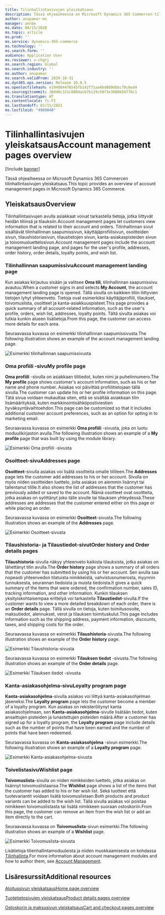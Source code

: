 ```yaml
---
title: Tilinhallintasivujen yleiskatsaus
description: Tässä ohjeaiheessa on Microsoft Dynamics 365 Commercen tilinhallintasivujen yleiskatsaus.
author: anupamar-ms
manager: annbe
ms.date: 09/15/2020
ms.topic: article
ms.prod: ''
ms.service: dynamics-365-commerce
ms.technology: ''
ms.search.form: ''
audience: Application User
ms.reviewer: v-chgri
ms.search.region: Global
ms.search.industry: ''
ms.author: anupamar
ms.search.validFrom: 2019-10-31
ms.dyn365.ops.version: Release 10.0.5
ms.openlocfilehash: e194004476545fb142f71aa4bd889dbbc70c6ed4
ms.sourcegitcommit: 38d40c331c8894acb7b119c5073e3088b54776c1
ms.translationtype: HT
ms.contentlocale: fi-FI
ms.lasthandoff: 01/15/2021
ms.locfileid: "4969848"
---
```

# <a name="account-management-pages-overview"></a><span data-ttu-id="db6ae-103">Tilinhallintasivujen yleiskatsaus</span><span class="sxs-lookup"><span data-stu-id="db6ae-103">Account management pages overview</span></span>

[!include [banner](includes/banner.md)]

<span data-ttu-id="db6ae-104">Tässä ohjeaiheessa on Microsoft Dynamics 365 Commercen tilinhallintasivujen yleiskatsaus.</span><span class="sxs-lookup"><span data-stu-id="db6ae-104">This topic provides an overview of account management pages in Microsoft Dynamics 365 Commerce.</span></span>

## <a name="overview"></a><span data-ttu-id="db6ae-105">Yleiskatsaus</span><span class="sxs-lookup"><span data-stu-id="db6ae-105">Overview</span></span>

<span data-ttu-id="db6ae-106">Tilinhallintasivujen avulla asiakkaat voivat tarkastella tietoja, jotka liittyvät heidän tiliinsä ja tilauksiin.</span><span class="sxs-lookup"><span data-stu-id="db6ae-106">Account management pages let customers view information that is related to their account and orders.</span></span> <span data-ttu-id="db6ae-107">Tilinhallinnan sivut sisältävät tilinhallinnan saapumissivun, käyttäjäprofiilisivun, osoitteiden sivun, tilaushistoriasivun, tilaustietojen sivun, kanta-asiakaspisteiden sivun ja toivomusluettelosivun.</span><span class="sxs-lookup"><span data-stu-id="db6ae-107">Account management pages include the account management landing page, and pages for the user's profile, addresses, order history, order details, loyalty points, and wish list.</span></span>

### <a name="account-management-landing-page"></a><span data-ttu-id="db6ae-108">Tilinhallinnan saapumissivu</span><span class="sxs-lookup"><span data-stu-id="db6ae-108">Account management landing page</span></span>

<span data-ttu-id="db6ae-109">Kun asiakas kirjautuu sisään ja valitsee **Oma tili**, tilinhallinnan saapumissivu avautuu.</span><span class="sxs-lookup"><span data-stu-id="db6ae-109">When a customer signs in and selects **My Account**, the account management landing page is opened.</span></span> <span data-ttu-id="db6ae-110">Tällä sivulla on kaikkien tiliin liittyvien tietojen lyhyt yhteenveto. Tietoja ovat esimerkiksi käyttäjäprofiili, tilaukset, toivomuslista, osoitteet ja kanta-asiakkuuspisteet.</span><span class="sxs-lookup"><span data-stu-id="db6ae-110">This page provides a quick summary of all account-related information, such as the user's profile, orders, wish list, addresses, loyalty points.</span></span> <span data-ttu-id="db6ae-111">Tältä sivulta asiakas voi tutkia kunkin alueen lisätietoja.</span><span class="sxs-lookup"><span data-stu-id="db6ae-111">From this page, the customer can access more details for each area.</span></span>

<span data-ttu-id="db6ae-112">Seuraavassa kuvassa on esimerkki tilinhallinnan saapumissivusta.</span><span class="sxs-lookup"><span data-stu-id="db6ae-112">The following illustration shows an example of the account management landing page.</span></span>

![Esimerkki tilinhallinnan saapumissivusta](./media/Account-Management.PNG)

### <a name="my-profile-page"></a><span data-ttu-id="db6ae-114">Oma profiili -sivu</span><span class="sxs-lookup"><span data-stu-id="db6ae-114">My profile page</span></span>

<span data-ttu-id="db6ae-115">**Oma profiili** -sivulla on asiakkaan tilitiedot, kuten nimi ja puhelinnumero.</span><span class="sxs-lookup"><span data-stu-id="db6ae-115">The **My profile** page shows customer's account information, such as his or her name and phone number.</span></span> <span data-ttu-id="db6ae-116">Asiakas voi päivittää profiilitietojaan tällä sivulla.</span><span class="sxs-lookup"><span data-stu-id="db6ae-116">The customer can update his or her profile information on this page.</span></span> <span data-ttu-id="db6ae-117">Tätä sivua voidaan mukauttaa siten, että se sisältää asiakkaan tilin lisämäärityksiä, kuten markkinointisähköpostiviestien hyväksyntävaihtoehdon.</span><span class="sxs-lookup"><span data-stu-id="db6ae-117">This page can be customized so that it includes additional customer account preferences, such as an option for opting in to marketing email.</span></span>

<span data-ttu-id="db6ae-118">Seuraavassa kuvassa on esimerkki **Oma profiili** -sivusta, joka on luotu moduulikirjaston avulla.</span><span class="sxs-lookup"><span data-stu-id="db6ae-118">The following illustration shows an example of a **My profile** page that was built by using the module library.</span></span>

![Esimerkki Oma profiili -sivusta](./media/Account-Management-MyProfile.PNG)

### <a name="addresses-page"></a><span data-ttu-id="db6ae-120">Osoitteet-sivu</span><span class="sxs-lookup"><span data-stu-id="db6ae-120">Addresses page</span></span>

<span data-ttu-id="db6ae-121">**Osoitteet**-sivulla asiakas voi lisätä osoitteita omalle tililleen.</span><span class="sxs-lookup"><span data-stu-id="db6ae-121">The **Addresses** page lets the customer add addresses to his or her account.</span></span> <span data-ttu-id="db6ae-122">Sivulla on myös niiden osoitteiden luettelo, joita asiakas on aiemmin lisännyt tai tallentanut tilille.</span><span class="sxs-lookup"><span data-stu-id="db6ae-122">It also shows the list of addresses that the customer has previously added or saved to the account.</span></span> <span data-ttu-id="db6ae-123">Nämä osoitteet ovat osoitteita, jotka asiakas on syöttänyt joko tälle sivulle tai tilauksen yhteydessä.</span><span class="sxs-lookup"><span data-stu-id="db6ae-123">These addresses are addresses that the customer entered either on this page or while placing an order.</span></span>

<span data-ttu-id="db6ae-124">Seuraavassa kuvassa on esimerkki **Osoitteet**-sivusta.</span><span class="sxs-lookup"><span data-stu-id="db6ae-124">The following illustration shows an example of the **Addresses** page.</span></span>

![Esimerkki Osoitteet-sivusta](./media/Account-Management-Address.png)

### <a name="order-history-and-order-details-pages"></a><span data-ttu-id="db6ae-126">Tilaushistoria- ja Tilaustiedot-sivut</span><span class="sxs-lookup"><span data-stu-id="db6ae-126">Order history and Order details pages</span></span>

<span data-ttu-id="db6ae-127">**Tilaushistoria**-sivulla näkyy yhteenveto kaikista tilauksista, jotka asiakas on lähettänyt tilin avulla.</span><span class="sxs-lookup"><span data-stu-id="db6ae-127">The **Order history** page shows a summary of all orders that the customer has submitted by using his or her account.</span></span> <span data-ttu-id="db6ae-128">Sen avulla saa nopeasti yhteenvedon tilatuista nimikkeistä, vahvistusnumerosta, myynnin tunnuksesta, seurannan tiedoista ja muista tiedoista.</span><span class="sxs-lookup"><span data-stu-id="db6ae-128">It gives a quick summary of the items that were ordered, the confirmation number, sales ID, tracking information, and other information.</span></span> <span data-ttu-id="db6ae-129">Kunkin tilauksen yksityiskohtaisempaa erittelyä voi tarkastella **Tilaustiedot**-sivulla.</span><span class="sxs-lookup"><span data-stu-id="db6ae-129">If the customer wants to view a more detailed breakdown of each order, there is an **Order details** page.</span></span> <span data-ttu-id="db6ae-130">Tällä sivulla on tietoja, kuten toimitusosoite, maksutiedot, alennukset, verot ja tilauksen toimituskulut.</span><span class="sxs-lookup"><span data-stu-id="db6ae-130">This page includes information such as the shipping address, payment information, discounts, taxes, and shipping costs for the order.</span></span>

<span data-ttu-id="db6ae-131">Seuraavassa kuvassa on esimerkki **Tilaushistoria**-sivusta.</span><span class="sxs-lookup"><span data-stu-id="db6ae-131">The following illustration shows an example of the **Order history** page.</span></span>

![Esimerkki Tilaushistoria-sivusta](./media/Account-Management-OrderHistory.PNG)

<span data-ttu-id="db6ae-133">Seuraavassa kuvassa on esimerkki **Tilauksen tiedot** -sivusta.</span><span class="sxs-lookup"><span data-stu-id="db6ae-133">The following illustration shows an example of the **Order details** page.</span></span>

![Esimerkki Tilauksen tiedot -sivusta](./media/Account-Management-OrderDetails.PNG)

### <a name="loyalty-program-page"></a><span data-ttu-id="db6ae-135">Kanta-asiakasohjelma-sivu</span><span class="sxs-lookup"><span data-stu-id="db6ae-135">Loyalty program page</span></span>

<span data-ttu-id="db6ae-136">**Kanta-asiakasohjelma**-sivulla asiakas voi liittyä kanta-asiakasohjelman jäseneksi.</span><span class="sxs-lookup"><span data-stu-id="db6ae-136">The **Loyalty program** page lets the customer become a member of a loyalty program.</span></span> <span data-ttu-id="db6ae-137">Kun asiakas on rekisteröitynyt kanta asiakasohjelmaan, sen **Kanta-asiakasohjelma**-sivulle lisätään tiedot, kuten ansaittujen pisteiden ja lunastettujen pisteiden määrä.</span><span class="sxs-lookup"><span data-stu-id="db6ae-137">After a customer has signed up for a loyalty program, the **Loyalty program** page include details such as the number of points that have been earned and the number of points that have been redeemed.</span></span>

<span data-ttu-id="db6ae-138">Seuraavassa kuvassa on **Kanta-asiakasohjelma** -sivun esimerkki.</span><span class="sxs-lookup"><span data-stu-id="db6ae-138">The following illustration shows an example of a **Loyalty program** page.</span></span>

![Esimerkki Kanta-asiakasohjelma-sivusta](./media/Account-Management-Loyalty.PNG)

### <a name="wishlist-page"></a><span data-ttu-id="db6ae-140">Toivelistasivu</span><span class="sxs-lookup"><span data-stu-id="db6ae-140">Wishlist page</span></span>

<span data-ttu-id="db6ae-141">**Toivomuslista**-sivulla on niiden nimikkeiden luettelo, jotka asiakas on lisännyt toivomuslistaansa.</span><span class="sxs-lookup"><span data-stu-id="db6ae-141">The **Wishlist** page shows a list of the items that the customer has added to his or her wish list.</span></span> <span data-ttu-id="db6ae-142">Sekä tuotteet että tuotevariantit voidaan lisätä toivomuslistaan.</span><span class="sxs-lookup"><span data-stu-id="db6ae-142">Both products and product variants can be added to the wish list.</span></span> <span data-ttu-id="db6ae-143">Tällä sivulla asiakas voi poistaa nimikkeen toivomuslistasta tai lisätä nimikkeen suoraan ostoskoriin.</span><span class="sxs-lookup"><span data-stu-id="db6ae-143">From this page, the customer can remove an item from the wish list or add an item directly to the cart.</span></span>

<span data-ttu-id="db6ae-144">Seuraavassa kuvassa on **Toivomuslista**-sivun esimerkki.</span><span class="sxs-lookup"><span data-stu-id="db6ae-144">The following illustration shows an example of a **Wishlist** page.</span></span>

![Esimerkki Toivomuslista-sivusta](./media/Account-Management-Wishlist.PNG)

<span data-ttu-id="db6ae-146">Lisätietoja tilienhallintamoduuleista ja niiden muokkaamisesta on kohdassa [Tilinhallinta](account-management.md).</span><span class="sxs-lookup"><span data-stu-id="db6ae-146">For more information about account management modules and how to author them, see [Account Management](account-management.md).</span></span>

## <a name="additional-resources"></a><span data-ttu-id="db6ae-147">Lisäresurssit</span><span class="sxs-lookup"><span data-stu-id="db6ae-147">Additional resources</span></span>

[<span data-ttu-id="db6ae-148">Aloitussivun yleiskatsaus</span><span class="sxs-lookup"><span data-stu-id="db6ae-148">Home page overview</span></span>](quick-tour-home-page.md)

[<span data-ttu-id="db6ae-149">Tuotetietosivujen yleiskatsaus</span><span class="sxs-lookup"><span data-stu-id="db6ae-149">Product details pages overview</span></span>](quick-tour-pdp.md)

[<span data-ttu-id="db6ae-150">Ostoskorin ja maksusivun yleiskatsaus</span><span class="sxs-lookup"><span data-stu-id="db6ae-150">Cart and checkout pages overview</span></span>](quick-tour-cart-checkout.md)

